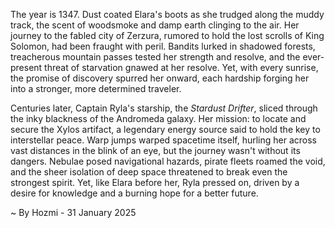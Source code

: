 
The year is 1347.  Dust coated Elara's boots as she trudged along the muddy track, the scent of woodsmoke and damp earth clinging to the air.  Her journey to the fabled city of Zerzura, rumored to hold the lost scrolls of King Solomon, had been fraught with peril.  Bandits lurked in shadowed forests, treacherous mountain passes tested her strength and resolve, and the ever-present threat of starvation gnawed at her resolve. Yet, with every sunrise, the promise of discovery spurred her onward, each hardship forging her into a stronger, more determined traveler.

Centuries later, Captain Ryla's starship, the *Stardust Drifter*,  sliced through the inky blackness of the Andromeda galaxy.  Her mission: to locate and secure the Xylos artifact, a legendary energy source said to hold the key to interstellar peace.  Warp jumps warped spacetime itself, hurling her across vast distances in the blink of an eye, but the journey wasn't without its dangers.  Nebulae posed navigational hazards, pirate fleets roamed the void, and the sheer isolation of deep space threatened to break even the strongest spirit.  Yet, like Elara before her, Ryla pressed on, driven by a desire for knowledge and a burning hope for a better future.

~ By Hozmi - 31 January 2025

